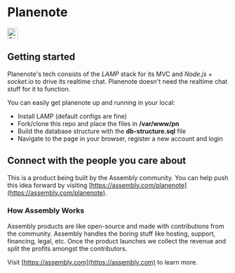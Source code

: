 # Planenote

<a href="https://assembly.com/planenote/bounties?utm_campaign=assemblage&utm_source=planenote&medium=repo_badge"><img src="https://asm-badger.herokuapp.com/planenote/badges/tasks.svg" height="24px" alt="Open Tasks" /></a>

## Getting started

Planenote's tech consists of the *LAMP* stack for its MVC and *Node.js* + *socket.io* to drive its realtime chat. Planenote doesn't need the realtime chat stuff for it to function.

You can easily get planenote up and running in your local:

- Install LAMP (default configs are fine)
- Fork/clone this repo and place the files in **/var/www/pn**
- Build the database structure with the **db-structure.sql** file
- Navigate to the page in your browser, register a new account and login

## Connect with the people you care about

This is a product being built by the Assembly community. You can help push this idea forward by visiting [https://assembly.com/planenote](https://assembly.com/planenote).

### How Assembly Works

Assembly products are like open-source and made with contributions from the community. Assembly handles the boring stuff like hosting, support, financing, legal, etc. Once the product launches we collect the revenue and split the profits amongst the contributors.

Visit [https://assembly.com](https://assembly.com) to learn more.
